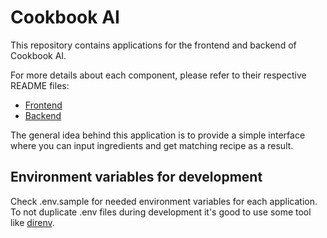 # Cookbook AI

This repository contains applications for the frontend and backend of Cookbook AI.

For more details about each component, please refer to their respective README files:

- [Frontend](./frontend/README.md)
- [Backend](./backend/README.md)

The general idea behind this application is to provide a simple interface where you can input ingredients and get matching recipe as a result.

## Environment variables for development

Check .env.sample for needed environment variables for each application.
To not duplicate .env files during development it's good to use some tool like [direnv](https://direnv.net).
